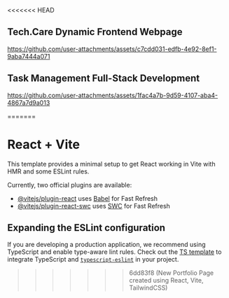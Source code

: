 <<<<<<< HEAD

## Tech.Care Dynamic Frontend Webpage
https://github.com/user-attachments/assets/c7cdd031-edfb-4e92-8ef1-9aba7444a071


## Task Management Full-Stack Development
https://github.com/user-attachments/assets/1fac4a7b-9d59-4107-aba4-4867a7d9a013





=======
# React + Vite

This template provides a minimal setup to get React working in Vite with HMR and some ESLint rules.

Currently, two official plugins are available:

- [@vitejs/plugin-react](https://github.com/vitejs/vite-plugin-react/blob/main/packages/plugin-react/README.md) uses [Babel](https://babeljs.io/) for Fast Refresh
- [@vitejs/plugin-react-swc](https://github.com/vitejs/vite-plugin-react-swc) uses [SWC](https://swc.rs/) for Fast Refresh

## Expanding the ESLint configuration

If you are developing a production application, we recommend using TypeScript and enable type-aware lint rules. Check out the [TS template](https://github.com/vitejs/vite/tree/main/packages/create-vite/template-react-ts) to integrate TypeScript and [`typescript-eslint`](https://typescript-eslint.io) in your project.
>>>>>>> 6dd83f8 (New Portfolio Page created using React, Vite, TailwindCSS)
